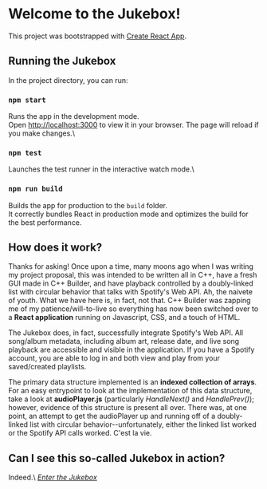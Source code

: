 # Welcome to the Jukebox!

This project was bootstrapped with [Create React App](https://github.com/facebook/create-react-app).

## Running the Jukebox

In the project directory, you can run:

### `npm start`

Runs the app in the development mode.\
Open [http://localhost:3000](http://localhost:3000) to view it in your browser.
The page will reload if you make changes.\

### `npm test`
Launches the test runner in the interactive watch mode.\

### `npm run build`

Builds the app for production to the `build` folder.\
It correctly bundles React in production mode and optimizes the build for the best performance.

## How does it work?

Thanks for asking! Once upon a time, many moons ago when I was writing my project proposal, this was intended to be written all in C++, have a fresh GUI made in C++ Builder, and have playback controlled by a doubly-linked list with circular behavior that talks with Spotify's Web API. Ah, the naivete of youth. What we have here is, in fact, not that. C++ Builder was zapping me of my patience/will-to-live so everything has now been switched over to a **React application** running on Javascript, CSS, and a touch of HTML. 

The Jukebox does, in fact, successfully integrate Spotify's Web API. All song/album metadata, including album art, release date, and live song playback are accessible and visible in the application. If you have a Spotify account, you are able to log in and both view and play from your saved/created playlists. 

The primary data structure implemented is an **indexed collection of arrays**. For an easy entrypoint to look at the implementation of this data structure, take a look at **audioPlayer.js** (particularly *HandleNext()* and *HandlePrev()*); however, evidence of this structure is present all over. There was, at one point, an attempt to get the audioPlayer up and running off of a doubly-linked list with circular behavior--unfortunately, either the linked list worked or the Spotify API calls worked. C'est la vie. 

## Can I see this so-called Jukebox in action?

Indeed.\ 
[*Enter the Jukebox*](https://youtu.be/7KWIF7qvRDY)

